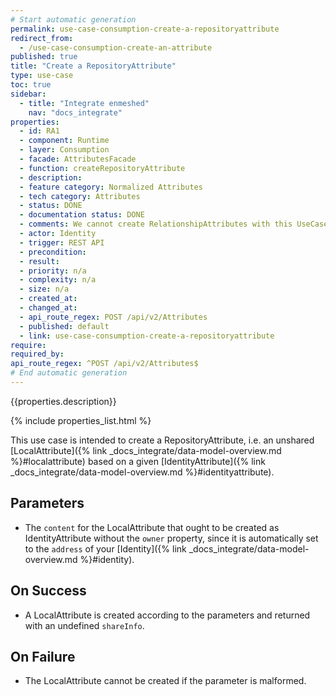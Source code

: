 ```yaml
---
# Start automatic generation
permalink: use-case-consumption-create-a-repositoryattribute
redirect_from:
  - /use-case-consumption-create-an-attribute
published: true
title: "Create a RepositoryAttribute"
type: use-case
toc: true
sidebar:
  - title: "Integrate enmeshed"
    nav: "docs_integrate"
properties:
  - id: RA1
  - component: Runtime
  - layer: Consumption
  - facade: AttributesFacade
  - function: createRepositoryAttribute
  - description:
  - feature category: Normalized Attributes
  - tech category: Attributes
  - status: DONE
  - documentation status: DONE
  - comments: We cannot create RelationshipAttributes with this UseCase
  - actor: Identity
  - trigger: REST API
  - precondition:
  - result:
  - priority: n/a
  - complexity: n/a
  - size: n/a
  - created_at:
  - changed_at:
  - api_route_regex: POST /api/v2/Attributes
  - published: default
  - link: use-case-consumption-create-a-repositoryattribute
require:
required_by:
api_route_regex: ^POST /api/v2/Attributes$
# End automatic generation
---
```


{{properties.description}}

{% include properties_list.html %}

This use case is intended to create a RepositoryAttribute, i.e. an unshared [LocalAttribute]({% link _docs_integrate/data-model-overview.md %}#localattribute)
based on a given [IdentityAttribute]({% link _docs_integrate/data-model-overview.md %}#identityattribute).

## Parameters

- The `content` for the LocalAttribute that ought to be created as IdentityAttribute without the `owner` property, since it is automatically set to the `address` of your [Identity]({% link _docs_integrate/data-model-overview.md %}#identity).

## On Success

- A LocalAttribute is created according to the parameters and returned with an undefined `shareInfo`.

## On Failure

- The LocalAttribute cannot be created if the parameter is malformed.
